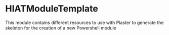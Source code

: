 # HIATModuleTemplate

This module contains different resources to use with Plaster to generate the skeleton for the creation of a new Powershell module
